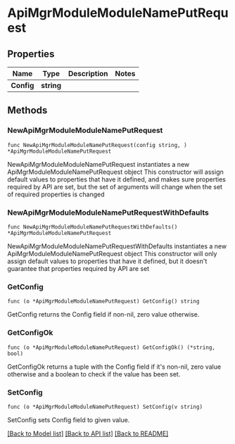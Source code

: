 # ApiMgrModuleModuleNamePutRequest

## Properties

Name | Type | Description | Notes
------------ | ------------- | ------------- | -------------
**Config** | **string** |  | 

## Methods

### NewApiMgrModuleModuleNamePutRequest

`func NewApiMgrModuleModuleNamePutRequest(config string, ) *ApiMgrModuleModuleNamePutRequest`

NewApiMgrModuleModuleNamePutRequest instantiates a new ApiMgrModuleModuleNamePutRequest object
This constructor will assign default values to properties that have it defined,
and makes sure properties required by API are set, but the set of arguments
will change when the set of required properties is changed

### NewApiMgrModuleModuleNamePutRequestWithDefaults

`func NewApiMgrModuleModuleNamePutRequestWithDefaults() *ApiMgrModuleModuleNamePutRequest`

NewApiMgrModuleModuleNamePutRequestWithDefaults instantiates a new ApiMgrModuleModuleNamePutRequest object
This constructor will only assign default values to properties that have it defined,
but it doesn't guarantee that properties required by API are set

### GetConfig

`func (o *ApiMgrModuleModuleNamePutRequest) GetConfig() string`

GetConfig returns the Config field if non-nil, zero value otherwise.

### GetConfigOk

`func (o *ApiMgrModuleModuleNamePutRequest) GetConfigOk() (*string, bool)`

GetConfigOk returns a tuple with the Config field if it's non-nil, zero value otherwise
and a boolean to check if the value has been set.

### SetConfig

`func (o *ApiMgrModuleModuleNamePutRequest) SetConfig(v string)`

SetConfig sets Config field to given value.



[[Back to Model list]](../README.md#documentation-for-models) [[Back to API list]](../README.md#documentation-for-api-endpoints) [[Back to README]](../README.md)


